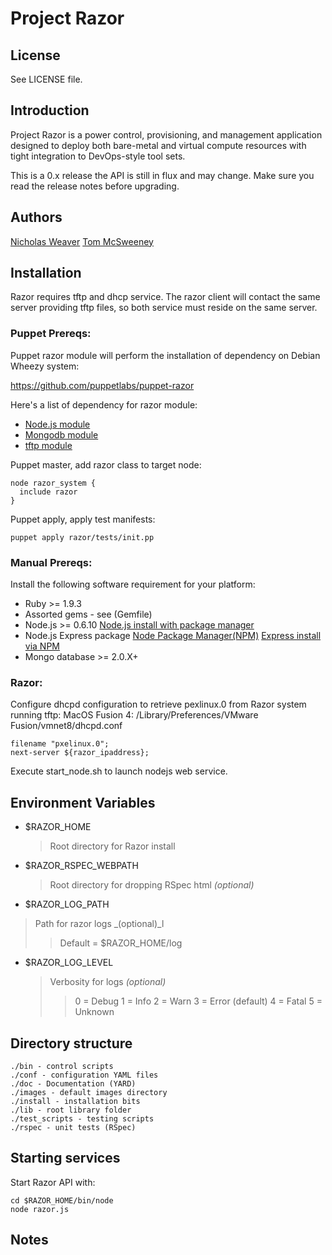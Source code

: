 # Project Razor

## License

See LICENSE file.

## Introduction

Project Razor is a power control, provisioning, and management application designed
to deploy both bare-metal and virtual compute resources with tight integration to
DevOps-style tool sets.

This is a 0.x release the API is still in flux and may change. Make sure you read
the release notes before upgrading.

## Authors

[Nicholas Weaver](https://github.com/lynxbat)
[Tom McSweeney](https://github.com/tjmcs)

## Installation

Razor requires tftp and dhcp service. The razor client will contact the same
server providing tftp files, so both service must reside on the same server.

### Puppet Prereqs:

Puppet razor module will perform the installation of dependency on Debian Wheezy system:

https://github.com/puppetlabs/puppet-razor

Here's a list of dependency for razor module:

* [Node.js module](https://github.com/nanliu/puppet-nodejs)
* [Mongodb module](https://github.com/nanliu/puppet-mongodb)
* [tftp module](https://github.com/nanliu/puppet-tftp)

Puppet master, add razor class to target node:

    node razor_system {
      include razor
    }

Puppet apply, apply test manifests:

    puppet apply razor/tests/init.pp

### Manual Prereqs:

Install the following software requirement for your platform:

* Ruby >= 1.9.3
* Assorted gems - see (Gemfile)
* Node.js >= 0.6.10
[Node.js install with package manager](https://github.com/joyent/node/wiki/Installing-Node.js-via-package-manager)
* Node.js Express package
[Node Package Manager(NPM)](http://npmjs.org/)
[Express install via NPM](http://expressjs.com/guide.html)
* Mongo database >= 2.0.X+

### Razor:

Configure dhcpd configuration to retrieve pexlinux.0 from Razor system running tftp:
MacOS Fusion 4: /Library/Preferences/VMware Fusion/vmnet8/dhcpd.conf

    filename "pxelinux.0";
    next-server ${razor_ipaddress};

Execute start_node.sh to launch nodejs web service.

## Environment Variables
* $RAZOR_HOME
    >Root directory for Razor install

* $RAZOR_RSPEC_WEBPATH
    >Root directory for dropping RSpec html _(optional)_

* $RAZOR_LOG_PATH
>Path for razor logs _(optional)_l
>>Default = $RAZOR_HOME/log

* $RAZOR_LOG_LEVEL
    > Verbosity for logs _(optional)_
    >> 0 = Debug
    >> 1 = Info
    >> 2 = Warn
    >> 3 = Error (default)
    >> 4 = Fatal
    >> 5 = Unknown

## Directory structure
    ./bin - control scripts
    ./conf - configuration YAML files
    ./doc - Documentation (YARD)
    ./images - default images directory
    ./install - installation bits
    ./lib - root library folder
    ./test_scripts - testing scripts
    ./rspec - unit tests (RSpec)

## Starting services

Start Razor API with:

    cd $RAZOR_HOME/bin/node
    node razor.js

## Notes
